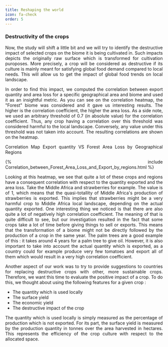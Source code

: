 ```yaml
---
title: Reshaping the world
icon: fa-check
order: 5
---
```


<h3>Destructivity of the crops</h3>
<div style="text-align: justify">
<p>
  Now, the study will shift a little bit and we will try to identify the destructive impact of selected crops on the biome it is being cultivated in. Such impacts
  depicts the originally raw surface which is transformed for cultivation puroposes. More precisely, a crop will be considered as destructive if its culture is mainly meant for
  satisfying global food demand compared to local needs. This will allow us to get the impact of global food trends on local landscape.
</p>

<p>
  In order to find this impact, we computed the correlation between export quantity and area loss for a specific geographical area and biome and used it as an insightful metric.
  As you can see on the correlation heatmap, the "Forest" biome was considered and it gave us interesting results. The higher is the correlation coefficient, the higher the area
  loss. As a side note, we used an arbitrary threshold of 0.7 (in absolute value) for the correlation coefficient. Thus, any crop having a correlation over this threshold was
  considered harmful to the local landscape. Conversely, any value under this threshold was not taken into account. The resulting correlations are shown on the heatmap.
</p>

Correlation Map Export quantity VS Forest Area Loss by Geographical Regions

{% include Correlation_between_Forest_Area_Loss_and_Export_by_regions.html %}

<p>
  Looking at this heatmap, we see that quite a lot of these crops and regions have a consequent correlation with respect to the quantity exported and the area loss. Take the
  Middle Africa and strawberries for example. The value is of 1, which means that the quasi-totallity of Middle Africa's production of strawberries is exported. This implies that
  strawberries might be a very harmful crop to Middle Africa local landscape, depending on the actual quantity exported. One interesting thing we noticed is that there are also quite a lot of negatively high correlation coefficient.
  The meaning of that is quite difficult to see, but our investigation resulted in the fact that some crops take a lot of time before giving things to sell or exports. This means
  that the transformation of a biome might not be directly followed by the production of a crop in the same year. The palm trees are a good example of this : it takes around 4 years
  for a palm tree to give oil. However, it is also important to take into account the actual quantity which is exported, as a country could for example produce very few tomatoes and
  export all of them which would result in a very high correlation coefficient.
</p>

<p>
  Another aspect of our work was to try to provide suggestions to countries for replacing destructive crops with other, more sustainable crops. Therefore, we want this time to
  evaluate the positive impact of a crop. To do this, we thought about using the following features for a given crop :
</p>

<ul>
<li>
  The quantity which is used locally
</li>
<li>
  The surface yield
</li>
<li>
  The economic yield
</li>
<li>
  The destructive impact of the crop
</li>
</ul>

<p>
  The quantity which is used locally is simply measured as the percentage of production which is not exported. For its part, the surface yield is measured by the production
  quantity in tonnes over the area harvested in hectares. This represents the efficiency of the crop culture with respect to the allocated space.
</p>
</div>
